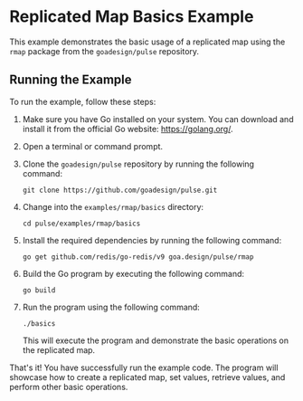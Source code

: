 # Replicated Map Basics Example

This example demonstrates the basic usage of a replicated map using the `rmap` package from the `goadesign/pulse` repository.

## Running the Example

To run the example, follow these steps:

1. Make sure you have Go installed on your system. You can download and install it from the official Go website: https://golang.org/.

2. Open a terminal or command prompt.

3. Clone the `goadesign/pulse` repository by running the following command:
   ```
   git clone https://github.com/goadesign/pulse.git
   ```

4. Change into the `examples/rmap/basics` directory:
   ```
   cd pulse/examples/rmap/basics
   ```

5. Install the required dependencies by running the following command:
   ```
   go get github.com/redis/go-redis/v9 goa.design/pulse/rmap
   ```

6. Build the Go program by executing the following command:
   ```
   go build
   ```

7. Run the program using the following command:
   ```
   ./basics
   ```

   This will execute the program and demonstrate the basic operations on the replicated map.

That's it! You have successfully run the example code. The program will showcase how to create a replicated map, set values, retrieve values, and perform other basic operations.
